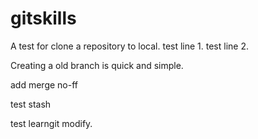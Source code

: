 # gitskills
A test for clone a repository to local.
test line 1.
test line 2.

Creating a old branch is quick and simple.

add merge no-ff

test stash

test learngit modify.

